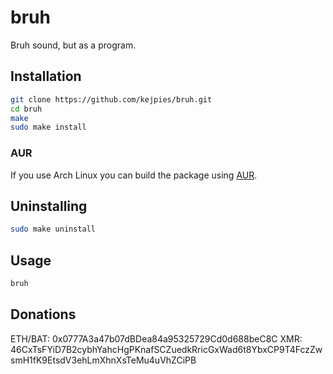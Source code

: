 # bruh

Bruh sound, but as a program.

## Installation

```bash
git clone https://github.com/kejpies/bruh.git
cd bruh
make
sudo make install
```
### AUR
If you use Arch Linux you can build the package using [AUR](https://aur.archlinux.org/packages/bruh/).

## Uninstalling

```bash
sudo make uninstall
```

## Usage

```bash
bruh
```

## Donations
ETH/BAT: 0x0777A3a47b07dBDea84a95325729Cd0d688beC8C
XMR: 46CxTsFYiD7B2cybhYahcHgPKnafSCZuedkRricGxWad6t8YbxCP9T4FczZwsmH1fK9EtsdV3ehLmXhnXsTeMu4uVhZCiPB

